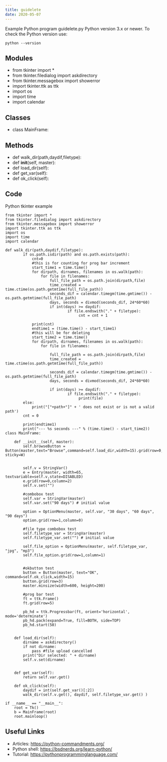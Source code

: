 ```yaml
---
title: guidelete
date: 2020-05-07
---
```

Example Python program guidelete.py
Python version 3.x or newer.
To check the Python version use:

    python --version

## Modules

* from tkinter import *
* from tkinter.filedialog import askdirectory
* from tkinter.messagebox import showerror
* import tkinter.ttk as ttk
* import os
* import time
* import calendar

## Classes

* class MainFrame:

## Methods

* def walk_dir(path,daydif,filetype):
* def __init__(self, master):
* def load_dir(self):
* def get_var(self):
* def ok_click(self):

## Code

Python tkinter example

    from tkinter import *
    from tkinter.filedialog import askdirectory
    from tkinter.messagebox import showerror
    import tkinter.ttk as ttk
    import os
    import time
    import calendar
    
    def walk_dir(path,daydif,filetype):
            if os.path.isdir(path) and os.path.exists(path):
                cnt=0
                #this is for counting for prog bar increment
                start_time1 = time.time()
                for dirpath, dirnames, filenames in os.walk(path):
                    for file in filenames:
                        full_file_path = os.path.join(dirpath,file)
                        time_created = time.ctime(os.path.getmtime(full_file_path))
                        seconds_dif = calendar.timegm(time.gmtime()) - os.path.getmtime(full_file_path)
                        days, seconds = divmod(seconds_dif, 24*60*60)
                        if int(days) >= daydif:
                                if file.endswith("." + filetype):
                                     cnt = cnt + 1
                
                print(cnt)
                endtime1 = (time.time() - start_time1)
                #this will be for deleting
                start_time2 = time.time()
                for dirpath, dirnames, filenames in os.walk(path):
                    for file in filenames:
                        
                        full_file_path = os.path.join(dirpath,file)
                        time_created = time.ctime(os.path.getmtime(full_file_path))
                        
                        seconds_dif = calendar.timegm(time.gmtime()) - os.path.getmtime(full_file_path)
                        days, seconds = divmod(seconds_dif, 24*60*60)
                        
                        if int(days) >= daydif:
                                if file.endswith("." + filetype):
                                     print(file)
            else:
                print("["+path+"]" + ' does not exist or is not a valid path')                   
            cnt = 0
    
            print(endtime1)
            print("--- %s seconds ---" % (time.time() - start_time2))
    class MainFrame:
        
        def __init__(self, master):
            self.browseButton = Button(master,text="Browse",command=self.load_dir,width=15).grid(row=0,column=0, sticky=W)
    
            
            self.v = StringVar()
            e = Entry(master, width=65, textvariable=self.v,state=DISABLED)
            e.grid(row=0,column=2)
            self.v.set("")
     
            #combobox test
            self.var = StringVar(master)
            self.var.set("90 days") # initial value
    
            option = OptionMenu(master, self.var, "30 days", "60 days", "90 days")
            option.grid(row=1,column=0)
    
            #file type combobox test
            self.filetype_var = StringVar(master)
            self.filetype_var.set("") # initial value
    
            self.file_option = OptionMenu(master, self.filetype_var, "jpg", "mp3")
            self.file_option.grid(row=1,column=1)
    
            
            #okbutton test 
            button = Button(master, text="OK", command=self.ok_click,width=15)
            button.grid(row=3)
            master.minsize(width=600, height=200)
    
            #prog bar test
            ft = ttk.Frame()
            ft.grid(row=5)
    
            pb_hd = ttk.Progressbar(ft, orient='horizontal', mode='determinate')
            pb_hd.pack(expand=True, fill=BOTH, side=TOP)
            pb_hd.start(50)
    
    
        def load_dir(self):
            dirname = askdirectory()
            if not dirname:
                pass #file upload cancelled
            print("Dir selected: " + dirname)
            self.v.set(dirname)
    
            
        def get_var(self):
            return self.var.get()
    
        def ok_click(self):
            daydif = int(self.get_var()[:2])
            walk_dir(self.v.get(), daydif, self.filetype_var.get() )
        
    if __name__ == "__main__":
        root = Tk()
        b = MainFrame(root)
        root.mainloop()
    

## Useful Links

- Articles: https://python-commandments.org/
- Python shell: https://bsdnerds.org/learn-python/
- Tutorial: https://pythonprogramminglanguage.com/
